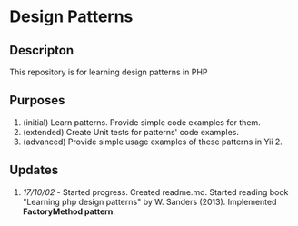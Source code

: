 <h1>Design Patterns</h1>
<h2>Descripton</h2>
<p>This repository is for learning design patterns in PHP</p>
<h2>Purposes</h2>
<ol>
	<li>(initial) Learn patterns. Provide simple code examples for them.</li>
	<li>(extended) Create Unit tests for patterns' code examples.</li>
	<li>(advanced) Provide simple usage examples of these patterns in Yii 2.</li>
</ol>
<h2>Updates</h2>
<ol>
	<li><em>17/10/02</em> - Started progress. Created readme.md. Started reading book "Learning php design patterns" by W. Sanders (2013). Implemented <strong>FactoryMethod pattern</strong>.</li>
</ol>
